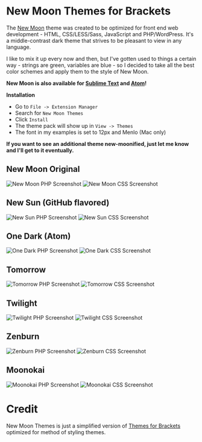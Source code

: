 New Moon Themes for Brackets
==========================

The [New Moon](https://github.com/taniarascia/new-moon) theme was created to be optimized for front end web development - HTML, CSS/LESS/Sass, JavaScript and PHP/WordPress. It's a middle-contrast dark theme that strives to be pleasant to view in any language.

I like to mix it up every now and then, but I've gotten used to things a certain way - strings are green, variables are blue - so I decided to take all the best color schemes and apply them to the style of New Moon.

**New Moon is also available for [Sublime Text](https://github.com/taniarascia/new-moon-sublime) and [Atom](https://github.com/taniarascia/new-moon-atom-syntax)!**

**Installation**

* Go to `File -> Extension Manager`
* Search for `New Moon Themes`
* Click `Install`
* The theme pack will show up in 	`View -> Themes`
* The font in my examples is set to 12px and Menlo (Mac only)

**If you want to see an additional theme new-moonified, just let me know and I'll get to it eventually.**


## New Moon Original
![New Moon PHP Screenshot](https://raw.githubusercontent.com/taniarascia/new-moon-themes/master/images/newmoonphp.png)
![New Moon CSS Screenshot](https://raw.githubusercontent.com/taniarascia/new-moon-themes/master/images/newmooncss.png)

## New Sun (GitHub flavored)
![New Sun PHP Screenshot](https://raw.githubusercontent.com/taniarascia/new-moon-themes/master/images/newsunphp.png)
![New Sun CSS Screenshot](https://raw.githubusercontent.com/taniarascia/new-moon-themes/master/images/newsuncss.png)

## One Dark (Atom)
![One Dark PHP Screenshot](https://raw.githubusercontent.com/taniarascia/new-moon-themes/master/images/onedarkphp.png)
![One Dark CSS Screenshot](https://raw.githubusercontent.com/taniarascia/new-moon-themes/master/images/onedarkcss.png)

## Tomorrow
![Tomorrow PHP Screenshot](https://raw.githubusercontent.com/taniarascia/new-moon-themes/master/images/tomorrowphp.png)
![Tomorrow CSS Screenshot](https://raw.githubusercontent.com/taniarascia/new-moon-themes/master/images/tomorrowcss.png)

## Twilight
![Twilight PHP Screenshot](https://raw.githubusercontent.com/taniarascia/new-moon-themes/master/images/twilightphp.png)
![Twilight CSS Screenshot](https://raw.githubusercontent.com/taniarascia/new-moon-themes/master/images/twilightcss.png)

## Zenburn
![Zenburn PHP Screenshot](https://raw.githubusercontent.com/taniarascia/new-moon-themes/master/images/zenburnphp.png)
![Zenburn CSS Screenshot](https://raw.githubusercontent.com/taniarascia/new-moon-themes/master/images/zenburncss.png)

## Moonokai
![Moonokai PHP Screenshot](https://raw.githubusercontent.com/taniarascia/new-moon-themes/master/images/moonokaiphp.png)
![Moonokai CSS Screenshot](https://raw.githubusercontent.com/taniarascia/new-moon-themes/master/images/moonokaicss.png)


Credit
=======================

New Moon Themes is just a simplified version of [Themes for Brackets](https://github.com/Jacse/themes-for-brackets) optimized for method of styling themes. 
